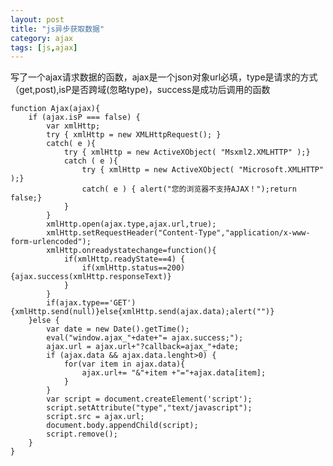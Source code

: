 ```yaml
---
layout: post
title: "js异步获取数据"
category: ajax
tags: [js,ajax]
---
```

写了一个ajax请求数据的函数，ajax是一个json对象url必填，type是请求的方式（get,post),isP是否跨域(忽略type)，success是成功后调用的函数

<!-- more -->

    function Ajax(ajax){
        if (ajax.isP === false) {
            var xmlHttp;
            try { xmlHttp = new XMLHttpRequest(); }
            catch( e ){
                try { xmlHttp = new ActiveXObject( "Msxml2.XMLHTTP" );}
                catch ( e ){
                    try { xmlHttp = new ActiveXObject( "Microsoft.XMLHTTP" );}
                    catch( e ) { alert("您的浏览器不支持AJAX！");return false;}
                }
            }
            xmlHttp.open(ajax.type,ajax.url,true);
            xmlHttp.setRequestHeader("Content-Type","application/x-www-form-urlencoded");
            xmlHttp.onreadystatechange=function(){
                if(xmlHttp.readyState==4) {
                    if(xmlHttp.status==200) {ajax.success(xmlHttp.responseText)}
                }
            }
            if(ajax.type=='GET'){xmlHttp.send(null)}else{xmlHttp.send(ajax.data);alert("")}
        }else {
            var date = new Date().getTime();
            eval("window.ajax_"+date+"= ajax.success;");
            ajax.url = ajax.url+"?callback=ajax_"+date;
            if (ajax.data && ajax.data.lenght>0) {
                for(var item in ajax.data){
                    ajax.url+= "&"+item +"="+ajax.data[item];
                }
            }
            var script = document.createElement('script');  
            script.setAttribute("type","text/javascript");  
            script.src = ajax.url;  
            document.body.appendChild(script);
            script.remove();
        }
    }





